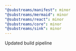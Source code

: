 ```yaml
---
"@substreams/manifest": minor
"@substreams/mermaid": minor
"@substreams/react": minor
"@substreams/core": minor
"@substreams/sink": minor
---
```


Updated build pipeline
